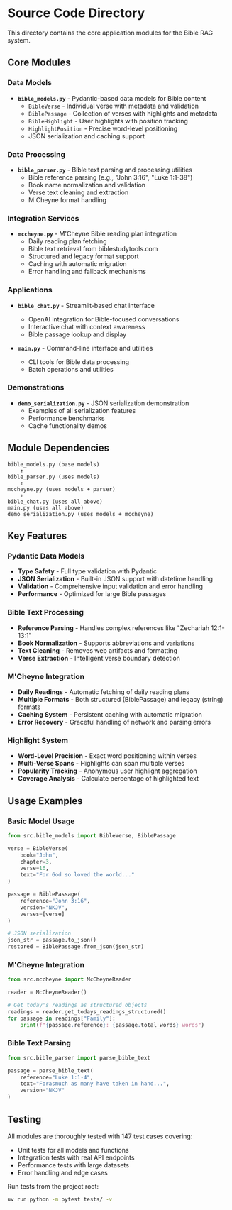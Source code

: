 # Source Code Directory

This directory contains the core application modules for the Bible RAG system.

## Core Modules

### Data Models
- **`bible_models.py`** - Pydantic-based data models for Bible content
  - `BibleVerse` - Individual verse with metadata and validation
  - `BiblePassage` - Collection of verses with highlights and metadata
  - `BibleHighlight` - User highlights with position tracking
  - `HighlightPosition` - Precise word-level positioning
  - JSON serialization and caching support

### Data Processing
- **`bible_parser.py`** - Bible text parsing and processing utilities
  - Bible reference parsing (e.g., "John 3:16", "Luke 1:1-38")
  - Book name normalization and validation
  - Verse text cleaning and extraction
  - M'Cheyne format handling

### Integration Services
- **`mccheyne.py`** - M'Cheyne Bible reading plan integration
  - Daily reading plan fetching
  - Bible text retrieval from biblestudytools.com
  - Structured and legacy format support
  - Caching with automatic migration
  - Error handling and fallback mechanisms

### Applications
- **`bible_chat.py`** - Streamlit-based chat interface
  - OpenAI integration for Bible-focused conversations
  - Interactive chat with context awareness
  - Bible passage lookup and display

- **`main.py`** - Command-line interface and utilities
  - CLI tools for Bible data processing
  - Batch operations and utilities

### Demonstrations
- **`demo_serialization.py`** - JSON serialization demonstration
  - Examples of all serialization features
  - Performance benchmarks
  - Cache functionality demos

## Module Dependencies

```
bible_models.py (base models)
    ↑
bible_parser.py (uses models)
    ↑
mccheyne.py (uses models + parser)
    ↑
bible_chat.py (uses all above)
main.py (uses all above)
demo_serialization.py (uses models + mccheyne)
```

## Key Features

### Pydantic Data Models
- **Type Safety** - Full type validation with Pydantic
- **JSON Serialization** - Built-in JSON support with datetime handling
- **Validation** - Comprehensive input validation and error handling
- **Performance** - Optimized for large Bible passages

### Bible Text Processing
- **Reference Parsing** - Handles complex references like "Zechariah 12:1-13:1"
- **Book Normalization** - Supports abbreviations and variations
- **Text Cleaning** - Removes web artifacts and formatting
- **Verse Extraction** - Intelligent verse boundary detection

### M'Cheyne Integration
- **Daily Readings** - Automatic fetching of daily reading plans
- **Multiple Formats** - Both structured (BiblePassage) and legacy (string) formats
- **Caching System** - Persistent caching with automatic migration
- **Error Recovery** - Graceful handling of network and parsing errors

### Highlight System
- **Word-Level Precision** - Exact word positioning within verses
- **Multi-Verse Spans** - Highlights can span multiple verses
- **Popularity Tracking** - Anonymous user highlight aggregation
- **Coverage Analysis** - Calculate percentage of highlighted text

## Usage Examples

### Basic Model Usage
```python
from src.bible_models import BibleVerse, BiblePassage

verse = BibleVerse(
    book="John",
    chapter=3,
    verse=16,
    text="For God so loved the world..."
)

passage = BiblePassage(
    reference="John 3:16",
    version="NKJV",
    verses=[verse]
)

# JSON serialization
json_str = passage.to_json()
restored = BiblePassage.from_json(json_str)
```

### M'Cheyne Integration
```python
from src.mccheyne import McCheyneReader

reader = McCheyneReader()

# Get today's readings as structured objects
readings = reader.get_todays_readings_structured()
for passage in readings["Family"]:
    print(f"{passage.reference}: {passage.total_words} words")
```

### Bible Text Parsing
```python
from src.bible_parser import parse_bible_text

passage = parse_bible_text(
    reference="Luke 1:1-4",
    text="Forasmuch as many have taken in hand...",
    version="NKJV"
)
```

## Testing

All modules are thoroughly tested with 147 test cases covering:
- Unit tests for all models and functions
- Integration tests with real API endpoints
- Performance tests with large datasets
- Error handling and edge cases

Run tests from the project root:
```bash
uv run python -m pytest tests/ -v
```
